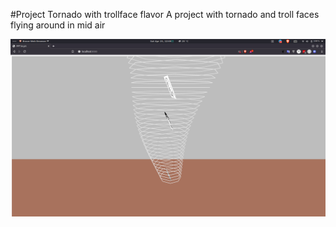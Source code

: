 #Project Tornado with trollface flavor
A project with tornado and troll faces flying around in mid air

![Sample image](https://github.com/Nkzlxs/p5jsTornado/blob/master/Screenshot%20from%202020-04-25%2022-49-06.png)
